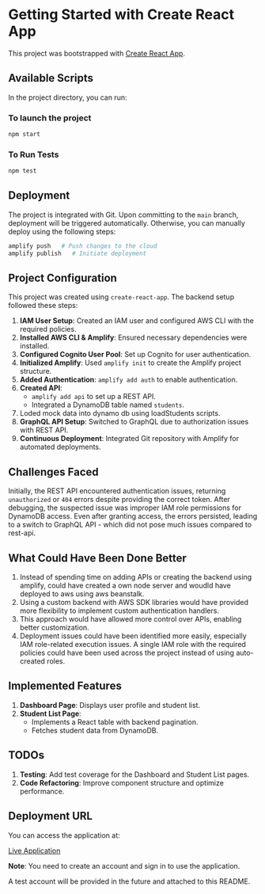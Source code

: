 # Getting Started with Create React App

This project was bootstrapped with [Create React App](https://github.com/facebook/create-react-app).

## Available Scripts

In the project directory, you can run:

### To launch the project
```sh
npm start
```

### To Run Tests
```sh
npm test
```

## Deployment

The project is integrated with Git. Upon committing to the `main` branch, deployment will be triggered automatically. Otherwise, you can manually deploy using the following steps:

```sh
amplify push   # Push changes to the cloud
amplify publish   # Initiate deployment
```

## Project Configuration

This project was created using `create-react-app`. The backend setup followed these steps:

1. **IAM User Setup**: Created an IAM user and configured AWS CLI with the required policies.
2. **Installed AWS CLI & Amplify**: Ensured necessary dependencies were installed.
3. **Configured Cognito User Pool**: Set up Cognito for user authentication.
4. **Initialized Amplify**: Used `amplify init` to create the Amplify project structure.
5. **Added Authentication**: `amplify add auth` to enable authentication.
6. **Created API**:
   - `amplify add api` to set up a REST API.
   - Integrated a DynamoDB table named `students`.
7. Loded mock data into dynamo db using loadStudents scripts. 
8. **GraphQL API Setup**: Switched to GraphQL due to authorization issues with REST API.
9. **Continuous Deployment**: Integrated Git repository with Amplify for automated deployments.

## Challenges Faced

Initially, the REST API encountered authentication issues, returning `unauthorized` or `404` errors despite providing the correct token. After debugging, the suspected issue was improper IAM role permissions for DynamoDB access. Even after granting access, the errors persisted, leading to a switch to GraphQL API - which did not pose much issues compared to rest-api.

## What Could Have Been Done Better

1. Instead of spending time on adding APIs or creating the backend using amplify, could have created a own node server and woudld have deployed to aws using aws beanstalk.
2. Using a custom backend with AWS SDK libraries would have provided more flexibility to implement custom authentication handlers.
3. This approach would have allowed more control over APIs, enabling better customization.
4. Deployment issues could have been identified more easily, especially IAM role-related execution issues. A single IAM role with the required policies could have been used across the project instead of using auto-created roles.

## Implemented Features

1. **Dashboard Page**: Displays user profile and student list.
2. **Student List Page**:
   - Implements a React table with backend pagination.
   - Fetches student data from DynamoDB.

## TODOs

1. **Testing**: Add test coverage for the Dashboard and Student List pages.
2. **Code Refactoring**: Improve component structure and optimize performance.

## Deployment URL

You can access the application at:

[Live Application](https://main.d3nnutv8kn83vk.amplifyapp.com/)

**Note**: You need to create an account and sign in to use the application.

A test account will be provided in the future and attached to this README.

